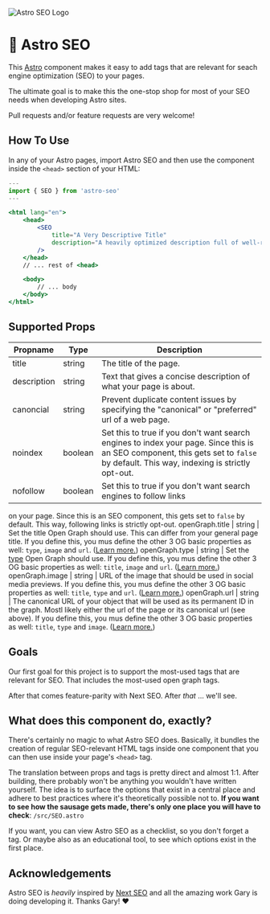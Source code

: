 ![Astro SEO Logo](https://user-images.githubusercontent.com/5182256/131216951-8f74f425-f775-463d-a11b-0e01ad9fce8d.png)

# 🚀 Astro SEO

This [Astro](https://astro.build/) component makes it easy to add tags that are
relevant for seach engine optimization (SEO) to your pages.

The ultimate goal is to make this the one-stop shop for most of your SEO needs when developing Astro sites.

Pull requests and/or feature requests are very welcome!

## How To Use

In any of your Astro pages, import Astro SEO and then use the component inside
the `<head>` section of your HTML:

```jsx
---
import { SEO } from 'astro-seo'
---

<html lang="en">
	<head>
		<SEO 
			title="A Very Descriptive Title"
			description="A heavily optimized description full of well-researched keywords."
		/>
	</head>
	// ... rest of <head>

	<body>
		// ... body
	</body>
</html>
```

## Supported Props

Propname | Type | Description
------------ | ------------- | -------------
title | string | The title of the page.
description | string | Text that gives a concise description of what your page is about.
canoncial | string | Prevent duplicate content issues by specifying the "canonical" or "preferred" url of a web page.
noindex | boolean | Set this to true if you don't want search engines to index your page. Since this is an SEO component, this gets set to `false` by default. This way, indexing is strictly opt-out.
nofollow | boolean | Set this to true if you don't want search engines to follow links
on your page. Since this is an SEO component, this gets set to `false` by default. This way, following links is strictly opt-out.
openGraph.title | string | Set the title Open Graph should use. This can differ from your general page title. If you define this, you mus define the other 3 OG basic properties as well: `type`, `image` and `url`. ([Learn more.](https://ogp.me/#metadata))
openGraph.type | string | Set the [type](https://ogp.me/#types) Open Graph should use. If you define this, you mus define the other 3 OG basic properties as well: `title`, `image` and `url`. ([Learn more.](https://ogp.me/#metadata))
openGraph.image | string | URL of the image that should be used in social media previews. If you define this, you mus define the other 3 OG basic properties as well: `title`, `type` and `url`. ([Learn more.](https://ogp.me/#metadata))
openGraph.url | string | The canonical URL of your object that will be used as its permanent ID in the graph. Mostl likely either the url of the page or its canonical url (see above). If you define this, you mus define the other 3 OG basic properties as well: `title`, `type` and `image`. ([Learn more.](https://ogp.me/#metadata))


## Goals

Our first goal for this project is to support the most-used tags that are
relevant for SEO. That includes the most-used open graph tags.

After that comes feature-parity with Next SEO. After _that_ ... we'll see.

## What does this component do, exactly?

There's certainly no magic to what Astro SEO does. Basically, it bundles the
creation of regular SEO-relevant HTML tags inside one component that you can
then use inside your page's `<head>` tag.

The translation between props and tags is pretty direct and almost 1:1. After 
building, there probably won't be anything you wouldn't have written yourself.
The idea is to surface the options that exist in a central place and adhere to 
best practices where it's theoretically possible not to. __If you want to see 
how the sausage gets made, there's only one place you will have to check__: 
`/src/SEO.astro`

If you want, you can view Astro SEO as a checklist, so you don't forget a tag.
Or maybe also as an educational tool, to see which options exist in the first 
place.

## Acknowledgements

Astro SEO is _heavily_ inspired by [Next SEO](https://github.com/garmeeh/next-seo)
and all the amazing work Gary is doing developing it. Thanks Gary! ❤️